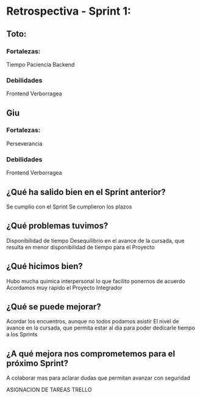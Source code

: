 # Retrospectiva - Sprint 1:

## Toto:

### Fortalezas:
Tiempo
Paciencia
Backend

### Debilidades
Frontend
Verborragea

## Giu

### Fortalezas:
Perseverancia

### Debilidades
Frontend
Verborragea


## ¿Qué ha salido bien en el Sprint anterior?
Se cumplio con el Sprint
Se cumplieron los plazos


## ¿Qué problemas tuvimos?
Disponibilidad de tiempo
Desequilibrio en el avance de la cursada, que resulta en menor disponibilidad de tiempo para el Proyecto


## ¿Qué hicimos bien?
Hubo mucha quimica interpersonal lo que facilito ponernos de acuerdo
Acordamos muy rapido el Proyecto Integrador


## ¿Qué se puede mejorar?
Acordar los encuentros, aunque no todos podamos asistir
El nivel de avance en la cursada, que permita estar al dia para poder dedicarle tiempo a los Sprints


## ¿A qué mejora nos comprometemos para el próximo Sprint?
A colaborar mas para aclarar dudas que permitan avanzar con seguridad









ASIGNACION DE TAREAS
TRELLO